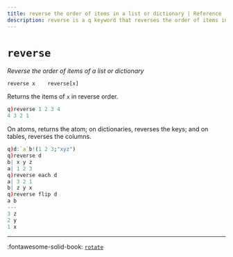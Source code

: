 ```yaml
---
title: reverse the order of items in a list or dictionary | Reference | kdb+ and q documentation
description: reverse is a q keyword that reverses the order of items in a list or dictionary.
---
```

# `reverse`





_Reverse the order of items of a list or dictionary_

```syntax
reverse x    reverse[x]
```

Returns the items of `x` in reverse order.

```q
q)reverse 1 2 3 4
4 3 2 1
```

On atoms, returns the atom; on dictionaries, reverses the keys; and on tables, reverses the columns.

```q
q)d:`a`b!(1 2 3;"xyz")
q)reverse d
b| x y z
a| 1 2 3
q)reverse each d
a| 3 2 1
b| z y x
q)reverse flip d
a b
---
3 z
2 y
1 x
```

----
:fontawesome-solid-book: 
[`rotate`](rotate.md)